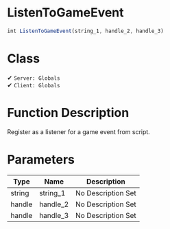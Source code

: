 # ListenToGameEvent
```js	
int ListenToGameEvent(string_1, handle_2, handle_3)
```
# Class
✔ `Server: Globals`  
✔ `Client: Globals`  

# Function Description
Register as a listener for a game event from script.
# Parameters
Type|Name|Description
--|--|--
string|string_1|No Description Set
handle|handle_2|No Description Set
handle|handle_3|No Description Set
